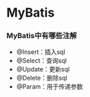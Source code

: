 # MyBatis

### MyBatis中有哪些注解
- @Insert：插入sql
- @Select：查询sql
- @Update：更新sql
- @Delete：删除sql
- @Param：用于传递参数